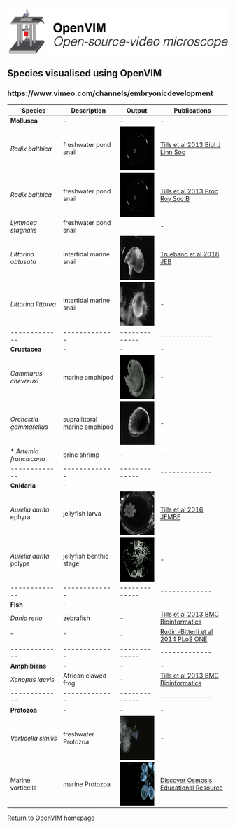 
<p align="center">
<img src="assets/OpenVIMLogo_v2.png" width="800"/>
<h2 align="left">Species visualised using OpenVIM</h1>
<h3 align="left">https://www.vimeo.com/channels/embryonicdevelopment</h1>
</p>


| Species     | Description | Output | Publications |
| ------------- | ------------- | ------------- | ------------- |
| **Mollusca** | - | - | - |
| *Radix balthica* | freshwater pond snail | <img src="assets/RapidRadixbalthicaTimeLapse12s.gif" title= "Radix balthica" height = "100" align="center"> | [Tills et al 2013 Biol J Linn Soc](https://academic.oup.com/biolinnean/article/110/3/581/2415874)  |
| *Radix balthica* | freshwater pond snail | <img src="assets/RapidRadixbalthicaTimeLapse12s.gif" title= "Radix balthica" height = "100" align="center"> | [Tills et al 2013 Proc Roy Soc B](http://rspb.royalsocietypublishing.org/content/royprsb/280/1769/20131479.full.pdf)  |
| *Lymnaea stagnalis* | freshwater pond snail|   | - | - |
 | *Littorina obtusata* | intertidal marine snail | <img src="assets/obtusata.gif" title= "Littorina obtusata" height = "100" align="center"> | [Truebano et al 2018 JEB](http://jeb.biologists.org/content/221/8/jeb171629)  
| *Littorina littorea* | intertidal marine snail | <img src="assets/littorea.gif" title= "Gammarus chevreuxi" height = "100" align="center"> |  - |
| ------------- | ------------- | ------------- | ------------- |
| **Crustacea** | - | - | - |
| *Gammarus chevreuxi*  | marine amphipod | <img src="assets/GammarusChevHatching.gif" title= "Gammarus chevreuxi" height = "100" align="center">| - |
| *Orchestia gammarellus*  | supralittoral marine amphipod   | <img src="assets/orchestia.gif" title= "Orchestia gammarellus" height = "100" align="center"> | - |
|* *Artemia franciscana*   |  brine shrimp   | - | - |
| ------------- | ------------- | ------------- | ------------- |
| **Cnidaria** | - | - | - |
| *Aurelia aurita* ephyra | jellyfish larva | <img src="assets/ephyra.gif" title= "ephyra" height = "100" align="center">| [Tills et al 2016 JEMBE](https://www.sciencedirect.com/science/article/pii/S0022098116300491) |
| *Aurelia aurita* polyps| jellyfish benthic stage | <img src="assets/jellyfishPolyps.gif" title= "ephyra" height = "100" align="center">| - |
| ------------- | ------------- | ------------- | ------------- |
| **Fish** | - | - | - |
|*Danio rerio* | zebrafish |   -   | [Tills et al 2013 BMC Bioinformatics](https://bmcbioinformatics.biomedcentral.com/articles/10.1186/1471-2105-14-37) |
| " | " |   -   |[Rudin-Bitterli et al 2014 PLoS ONE](http://journals.plos.org/plosone/article?id=10.1371/journal.pone.0113235) |
| ------------- | ------------- | ------------- | ------------- |
| **Amphibians** | - | - | - |
| *Xenopus laevis* | African clawed frog | - | [Tills et al 2013 BMC Bioinformatics](https://bmcbioinformatics.biomedcentral.com/articles/10.1186/1471-2105-14-37)|
| ------------- | ------------- | ------------- | ------------- |
| **Protozoa** | - | - | - |
| *Vorticella similis* | freshwater Protozoa | <img src="assets/VorticellaSimilis.gif" title= "Vorticella similis" height = "100" align="center">| - |
| Marine vorticella | marine Protozoa | <img src="assets/marineVorticellaColony.gif" title= "Marine vorticella" height = "100" align="center">| [Discover Osmosis Educational Resource](http://www.discoverosmosis.com)|

[Return to OpenVIM homepage](README.md)
